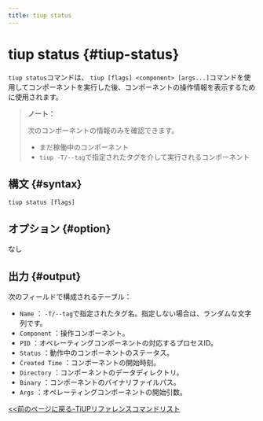 ```yaml
---
title: tiup status
---
```


# tiup status {#tiup-status}

`tiup status`コマンドは、 `tiup [flags] <component> [args...]`コマンドを使用してコンポーネントを実行した後、コンポーネントの操作情報を表示するために使用されます。

> **ノート：**
>
> 次のコンポーネントの情報のみを確認できます。
>
> -   まだ稼働中のコンポーネント
> -   `tiup -T/--tag`で指定されたタグを介して実行されるコンポーネント

## 構文 {#syntax}

```shell
tiup status [flags]
```

## オプション {#option}

なし

## 出力 {#output}

次のフィールドで構成されるテーブル：

-   `Name` ： `-T/--tag`で指定されたタグ名。指定しない場合は、ランダムな文字列です。
-   `Component` ：操作コンポーネント。
-   `PID` ：オペレーティングコンポーネントの対応するプロセスID。
-   `Status` ：動作中のコンポーネントのステータス。
-   `Created Time` ：コンポーネントの開始時刻。
-   `Directory` ：コンポーネントのデータディレクトリ。
-   `Binary` ：コンポーネントのバイナリファイルパス。
-   `Args` ：オペレーティングコンポーネントの開始引数。

[&lt;&lt;前のページに戻る-TiUPリファレンスコマンドリスト](/tiup/tiup-reference.md#command-list)
